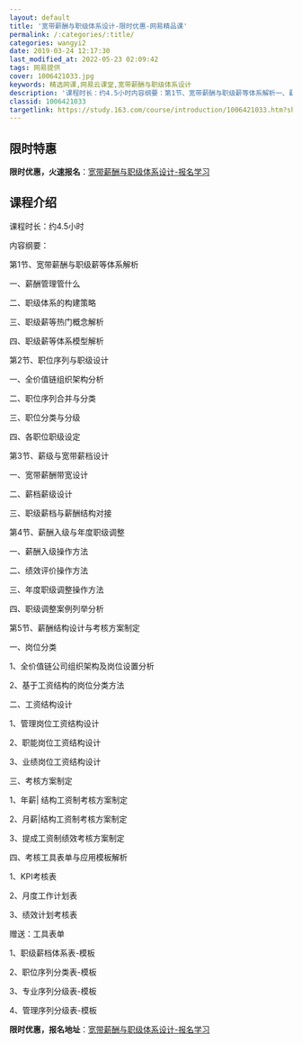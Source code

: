 ```yaml
---
layout: default
title: '宽带薪酬与职级体系设计-限时优惠-网易精品课'
permalink: /:categories/:title/
categories: wangyi2
date: 2019-03-24 12:17:30
last_modified_at: 2022-05-23 02:09:42
tags: 网易提供
cover: 1006421033.jpg
keywords: 精选网课,网易云课堂,宽带薪酬与职级体系设计
description: '课程时长：约4.5小时内容纲要：第1节、宽带薪酬与职级薪等体系解析一、薪酬管理管什么二、职级体系的构建策略三、职级薪等热'
classid: 1006421033
targetlink: https://study.163.com/course/introduction/1006421033.htm?share=1&shareId=1025206652&utm_campaign=share&utm_medium=iphoneShare&utm_source=&utm_u=1025206652
---
```


## 限时特惠

**限时优惠，火速报名**：[宽带薪酬与职级体系设计-报名学习](https://study.163.com/course/introduction/1006421033.htm?share=1&shareId=1025206652&utm_campaign=share&utm_medium=iphoneShare&utm_source=&utm_u=1025206652)

## 课程介绍

课程时长：约4.5小时

内容纲要：

第1节、宽带薪酬与职级薪等体系解析

一、薪酬管理管什么

二、职级体系的构建策略

三、职级薪等热门概念解析

四、职级薪等体系模型解析



第2节、职位序列与职级设计

一、全价值链组织架构分析

二、职位序列合并与分类

三、职位分类与分级

四、各职位职级设定



第3节、薪级与宽带薪档设计

一、宽带薪酬带宽设计

二、薪档薪级设计

三、职级薪档与薪酬结构对接



第4节、薪酬入级与年度职级调整

一、薪酬入级操作方法

二、绩效评价操作方法

三、年度职级调整操作方法

四、职级调整案例列举分析



第5节、薪酬结构设计与考核方案制定

一、岗位分类

1、全价值链公司组织架构及岗位设置分析

2、基于工资结构的岗位分类方法

 二、工资结构设计

1、管理岗位工资结构设计

2、职能岗位工资结构设计

3、业绩岗位工资结构设计

 三、考核方案制定

1、年薪| 结构工资制考核方案制定

2、月薪|结构工资制考核方案制定

3、提成工资制绩效考核方案制定

 四、考核工具表单与应用模板解析

1、KPI考核表

2、月度工作计划表

3、绩效计划考核表



赠送：工具表单

1、职级薪档体系表-模板

2、职位序列分类表-模板

3、专业序列分级表-模板

4、管理序列分级表-模板

**限时优惠，报名地址**：[宽带薪酬与职级体系设计-报名学习](https://study.163.com/course/introduction/1006421033.htm?share=1&shareId=1025206652&utm_campaign=share&utm_medium=iphoneShare&utm_source=&utm_u=1025206652)

